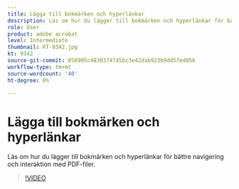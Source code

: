 ```yaml
---
title: Lägga till bokmärken och hyperlänkar
description: Läs om hur du lägger till bokmärken och hyperlänkar för bättre navigering och interaktion med PDF-filer
role: User
product: adobe acrobat
level: Intermediate
thumbnail: KT-9342.jpg
kt: 9342
source-git-commit: 058905c4830374745bc3e42dab923b9dd57ed056
workflow-type: tm+mt
source-wordcount: '40'
ht-degree: 0%

---
```


# Lägga till bokmärken och hyperlänkar

Läs om hur du lägger till bokmärken och hyperlänkar för bättre navigering och interaktion med PDF-filer.

>[!VIDEO](https://video.tv.adobe.com/v/340837?hidetitle=true)